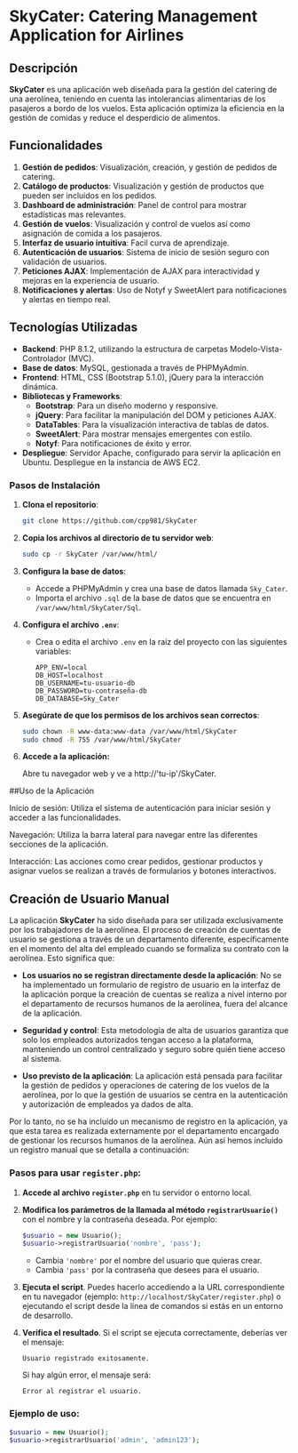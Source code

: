 # SkyCater: Catering Management Application for Airlines

## Descripción

**SkyCater** es una aplicación web diseñada para la gestión del catering de una aerolínea, teniendo en cuenta las intolerancias alimentarias de los pasajeros a bordo de los vuelos. Esta aplicación optimiza la eficiencia en la gestión de comidas y reduce el desperdicio de alimentos.

## Funcionalidades

1. **Gestión de pedidos**: Visualización, creación, y gestión de pedidos de catering.
2. **Catálogo de productos**: Visualización y gestión de productos que pueden ser incluidos en los pedidos.
3. **Dashboard de administración**: Panel de control para mostrar estadísticas mas relevantes.
4. **Gestión de vuelos**: Visualización y control de vuelos así como asignación de comida a los pasajeros.
5. **Interfaz de usuario intuitiva**: Facil curva de aprendizaje.
6. **Autenticación de usuarios**: Sistema de inicio de sesión seguro con validación de usuarios.
7. **Peticiones AJAX**: Implementación de AJAX para interactividad y mejoras en la experiencia de usuario.
9. **Notificaciones y alertas**: Uso de Notyf y SweetAlert para notificaciones y alertas en tiempo real.

## Tecnologías Utilizadas

- **Backend**: PHP 8.1.2, utilizando la estructura de carpetas Modelo-Vista-Controlador (MVC).
- **Base de datos**: MySQL, gestionada a través de PHPMyAdmin.
- **Frontend**: HTML, CSS (Bootstrap 5.1.0), jQuery para la interacción dinámica.
- **Bibliotecas y Frameworks**:
  - **Bootstrap**: Para un diseño moderno y responsive.
  - **jQuery**: Para facilitar la manipulación del DOM y peticiones AJAX.
  - **DataTables**: Para la visualización interactiva de tablas de datos.
  - **SweetAlert**: Para mostrar mensajes emergentes con estilo.
  - **Notyf**: Para notificaciones de éxito y error.
- **Despliegue**: Servidor Apache, configurado para servir la aplicación en Ubuntu. Despliegue en la instancia de AWS EC2.

### Pasos de Instalación

1. **Clona el repositorio**:
    ```bash
    git clone https://github.com/cpp981/SkyCater
    ```

2. **Copia los archivos al directorio de tu servidor web**:
    ```bash
    sudo cp -r SkyCater /var/www/html/
    ```

3. **Configura la base de datos**:
   - Accede a PHPMyAdmin y crea una base de datos llamada `Sky_Cater`.
   - Importa el archivo `.sql` de la base de datos que se encuentra en `/var/www/html/SkyCater/Sql`.

4. **Configura el archivo `.env`**:
   - Crea o edita el archivo `.env` en la raíz del proyecto con las siguientes variables:
     ```env
     APP_ENV=local
     DB_HOST=localhost
     DB_USERNAME=tu-usuario-db
     DB_PASSWORD=tu-contraseña-db
     DB_DATABASE=Sky_Cater
     ```

5. **Asegúrate de que los permisos de los archivos sean correctos**:
   ```bash
   sudo chown -R www-data:www-data /var/www/html/SkyCater
   sudo chmod -R 755 /var/www/html/SkyCater

6. **Accede a la aplicación:**

    Abre tu navegador web y ve a http://'tu-ip'/SkyCater.

##Uso de la Aplicación

Inicio de sesión: Utiliza el sistema de autenticación para iniciar sesión y acceder a las funcionalidades.

Navegación: Utiliza la barra lateral para navegar entre las diferentes secciones de la aplicación.

Interacción: Las acciones como crear pedidos, gestionar productos y asignar vuelos se realizan a través de formularios y botones interactivos.

## Creación de Usuario Manual

La aplicación **SkyCater** ha sido diseñada para ser utilizada exclusivamente por los trabajadores de la aerolínea. El proceso de creación de cuentas de usuario se gestiona a través de un departamento diferente, específicamente en el momento del alta del empleado cuando se formaliza su contrato con la aerolínea. Esto significa que:

- **Los usuarios no se registran directamente desde la aplicación**: No se ha implementado un formulario de registro de usuario en la interfaz de la aplicación porque la creación de cuentas se realiza a nivel interno por el departamento de recursos humanos de la aerolínea, fuera del alcance de la aplicación.

- **Seguridad y control**: Esta metodología de alta de usuarios garantiza que solo los empleados autorizados tengan acceso a la plataforma, manteniendo un control centralizado y seguro sobre quién tiene acceso al sistema.

- **Uso previsto de la aplicación**: La aplicación está pensada para facilitar la gestión de pedidos y operaciones de catering de los vuelos de la aerolínea, por lo que la gestión de usuarios se centra en la autenticación y autorización de empleados ya dados de alta.

Por lo tanto, no se ha incluido un mecanismo de registro en la aplicación, ya que esta tarea es realizada externamente por el departamento encargado de gestionar los recursos humanos de la aerolínea.
Aún así hemos incluido un registro manual que se detalla a continuación:

### Pasos para usar `register.php`:

1. **Accede al archivo `register.php`** en tu servidor o entorno local.
2. **Modifica los parámetros de la llamada al método `registrarUsuario()`** con el nombre y la contraseña deseada. Por ejemplo:
    ```php
    $usuario = new Usuario();
    $usuario->registrarUsuario('nombre', 'pass');
    ```

    - Cambia `'nombre'` por el nombre del usuario que quieras crear.
    - Cambia `'pass'` por la contraseña que desees para el usuario.

3. **Ejecuta el script**. Puedes hacerlo accediendo a la URL correspondiente en tu navegador (ejemplo: `http://localhost/SkyCater/register.php`) o ejecutando el script desde la línea de comandos si estás en un entorno de desarrollo.

4. **Verifica el resultado**. Si el script se ejecuta correctamente, deberías ver el mensaje:
    ```
    Usuario registrado exitosamente.
    ```
   Si hay algún error, el mensaje será:
    ```
    Error al registrar el usuario.
    ```

### Ejemplo de uso:

```php
$usuario = new Usuario();
$usuario->registrarUsuario('admin', 'admin123');
